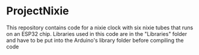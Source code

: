 # ProjectNixie
This repository contains code for a nixie clock with six nixie tubes that runs on an ESP32 chip.
Libraries used in this code are in the "Libraries" folder and have to be put into the Arduino's library folder before compiling the code
